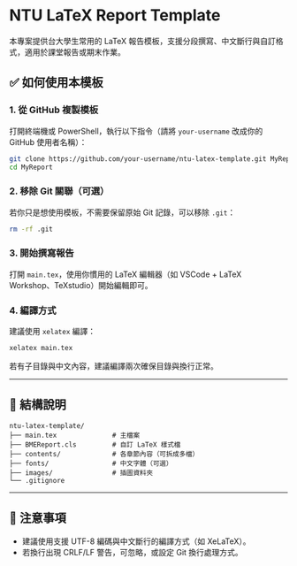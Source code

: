 # NTU LaTeX Report Template

本專案提供台大學生常用的 LaTeX 報告模板，支援分段撰寫、中文斷行與自訂格式，適用於課堂報告或期末作業。

## ✅ 如何使用本模板

### 1. 從 GitHub 複製模板

打開終端機或 PowerShell，執行以下指令（請將 `your-username` 改成你的 GitHub 使用者名稱）：

```bash
git clone https://github.com/your-username/ntu-latex-template.git MyReport
cd MyReport
```

### 2. 移除 Git 關聯（可選）

若你只是想使用模板，不需要保留原始 Git 記錄，可以移除 `.git`：

```bash
rm -rf .git
```

### 3. 開始撰寫報告

打開 `main.tex`，使用你慣用的 LaTeX 編輯器（如 VSCode + LaTeX Workshop、TeXstudio）開始編輯即可。

### 4. 編譯方式

建議使用 `xelatex` 編譯：

```bash
xelatex main.tex
```

若有子目錄與中文內容，建議編譯兩次確保目錄與換行正常。

---

## 📁 結構說明

```plaintext
ntu-latex-template/
├── main.tex              # 主檔案
├── BMEReport.cls         # 自訂 LaTeX 樣式檔
├── contents/             # 各章節內容（可拆成多檔）
├── fonts/                # 中文字體（可選）
├── images/               # 插圖資料夾
└── .gitignore
```

---

## 📝 注意事項

* 建議使用支援 UTF-8 編碼與中文斷行的編譯方式（如 XeLaTeX）。
* 若換行出現 CRLF/LF 警告，可忽略，或設定 Git 換行處理方式。
